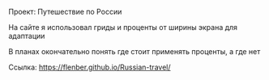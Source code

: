 Проект: Путешествие по России

На сайте я использовал гриды и проценты от ширины экрана для адаптации

В планах окончательно понять где стоит применять проценты, а где нет

Ссылка: https://flenber.github.io/Russian-travel/